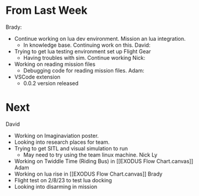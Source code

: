 # From Last Week
Brady:
- Continue working on lua dev environment. Mission an lua integration.
	- In knowledge base. Continuing work on this.
David:
- Trying to get lua testing environment set up Flight Gear
	- Having troubles with sim. Continue working
Nick:
- Working on reading mission files 
	- Debugging code for reading mission files.
Adam:
- VSCode extension
	- 0.0.2 version released

# Next
David
- Working on Imaginaviation poster.
- Looking into research places for team.
- Trying to get SITL and visual simulation to run
	- May need to try using the team linux machine.
Nick Ly
- Working on Twiddle Time (Riding Bus) in [[EXODUS Flow Chart.canvas]]
Adam
- Working on lua rise in [[EXODUS Flow Chart.canvas]]
Brady
- Flight test on 2/8/23 to test lua docking
- Looking into disarming in mission